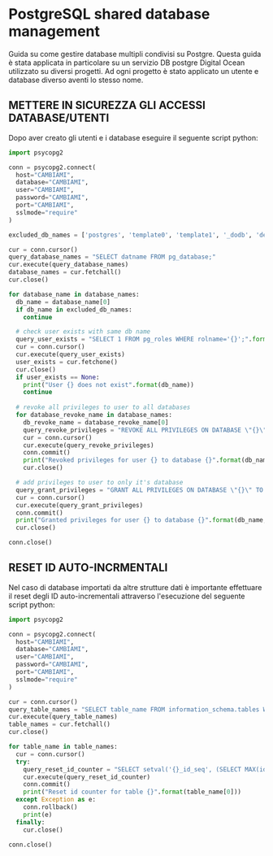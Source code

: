 # PostgreSQL shared database management

Guida su come gestire database multipli condivisi su Postgre.
Questa guida è stata applicata in particolare su un servizio DB postgre Digital Ocean utilizzato su diversi progetti.
Ad ogni progetto è stato applicato un utente e database diverso aventi lo stesso nome.

## METTERE IN SICUREZZA GLI ACCESSI DATABASE/UTENTI

Dopo aver creato gli utenti e i database eseguire il seguente script python:

```py
import psycopg2

conn = psycopg2.connect(
  host="CAMBIAMI",
  database="CAMBIAMI",
  user="CAMBIAMI",
  password="CAMBIAMI",
  port="CAMBIAMI",
  sslmode="require"
)

excluded_db_names = ['postgres', 'template0', 'template1', '_dodb', 'defaultdb']

cur = conn.cursor()
query_database_names = "SELECT datname FROM pg_database;"
cur.execute(query_database_names)
database_names = cur.fetchall()
cur.close()

for database_name in database_names:
  db_name = database_name[0]
  if db_name in excluded_db_names:
    continue

  # check user exists with same db name
  query_user_exists = "SELECT 1 FROM pg_roles WHERE rolname='{}';".format(db_name)
  cur = conn.cursor()
  cur.execute(query_user_exists)
  user_exists = cur.fetchone()
  cur.close()
  if user_exists == None:
    print("User {} does not exist".format(db_name))
    continue
  
  # revoke all privileges to user to all databases
  for database_revoke_name in database_names:
    db_revoke_name = database_revoke_name[0]
    query_revoke_privileges = "REVOKE ALL PRIVILEGES ON DATABASE \"{}\" FROM \"{}\";".format(db_revoke_name, db_name)
    cur = conn.cursor()
    cur.execute(query_revoke_privileges)
    conn.commit()
    print("Revoked privileges for user {} to database {}".format(db_name, db_revoke_name))
    cur.close()

  # add privileges to user to only it's database 
  query_grant_privileges = "GRANT ALL PRIVILEGES ON DATABASE \"{}\" TO \"{}\";".format(db_name, db_name)
  cur = conn.cursor()
  cur.execute(query_grant_privileges)
  conn.commit()
  print("Granted privileges for user {} to database {}".format(db_name, db_name))
  cur.close()

conn.close()
```

## RESET ID AUTO-INCRMENTALI

Nel caso di database importati da altre strutture dati è importante effettuare il reset degli ID auto-incrementali attraverso l'esecuzione del seguente script python:

```py
import psycopg2

conn = psycopg2.connect(
  host="CAMBIAMI",
  database="CAMBIAMI",
  user="CAMBIAMI",
  password="CAMBIAMI",
  port="CAMBIAMI",
  sslmode="require"
)

cur = conn.cursor()
query_table_names = "SELECT table_name FROM information_schema.tables WHERE table_schema='public' AND table_type='BASE TABLE';"
cur.execute(query_table_names)
table_names = cur.fetchall()
cur.close()

for table_name in table_names:
  cur = conn.cursor()
  try:
    query_reset_id_counter = "SELECT setval('{}_id_seq', (SELECT MAX(id) + 1 FROM {}));".format(table_name[0], table_name[0])
    cur.execute(query_reset_id_counter)
    conn.commit()
    print("Reset id counter for table {}".format(table_name[0]))
  except Exception as e:
    conn.rollback()
    print(e)
  finally:
    cur.close()

conn.close()
```